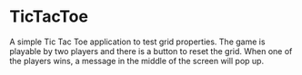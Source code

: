 # TicTacToe
A simple Tic Tac Toe application to test grid properties.
The game is playable by two players and there is a button to reset the grid.
When one of the players wins, a message in the middle of the screen will pop up.
